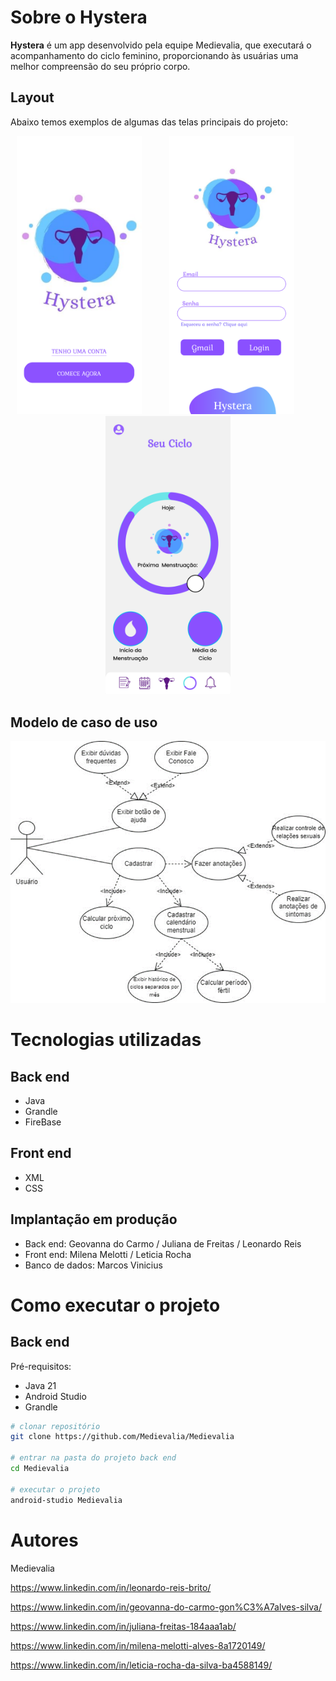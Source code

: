 # Sobre o Hystera

**Hystera** é um app desenvolvido pela equipe Medievalia, que executará o acompanhamento do ciclo feminino, proporcionando às usuárias uma melhor compreensão do seu próprio corpo.

## Layout

Abaixo temos exemplos de algumas das telas principais do projeto:

<div style="text-align:center;">
<img src="https://github.com/Medievalia/assets/blob/main/01.png" alt="imagem 1" style="margin-right: 40px;width: 200px">
<img src="https://github.com/Medievalia/assets/blob/main/02.png" alt="imagem 2" style="margin-right: 40px;width: 200px">
<img src="https://github.com/Medievalia/assets/blob/main/03.png" alt="imagem 3" style="width: 200px;">
</div>


## Modelo de caso de uso
![Modelo Conceitual](https://github.com/Medievalia/assets/blob/main/casoDeUso.png)

# Tecnologias utilizadas
## Back end
- Java
- Grandle
- FireBase
## Front end
- XML
- CSS
## Implantação em produção
- Back end: Geovanna do Carmo / Juliana de Freitas / Leonardo Reis
- Front end: Milena Melotti / Leticia Rocha
- Banco de dados: Marcos Vinicius

# Como executar o projeto

## Back end
Pré-requisitos:
- Java 21
- Android Studio
- Grandle

```bash
# clonar repositório
git clone https://github.com/Medievalia/Medievalia

# entrar na pasta do projeto back end
cd Medievalia

# executar o projeto
android-studio Medievalia
```

# Autores

Medievalia

https://www.linkedin.com/in/leonardo-reis-brito/

https://www.linkedin.com/in/geovanna-do-carmo-gon%C3%A7alves-silva/

https://www.linkedin.com/in/juliana-freitas-184aaa1ab/

https://www.linkedin.com/in/milena-melotti-alves-8a1720149/

https://www.linkedin.com/in/leticia-rocha-da-silva-ba4588149/


